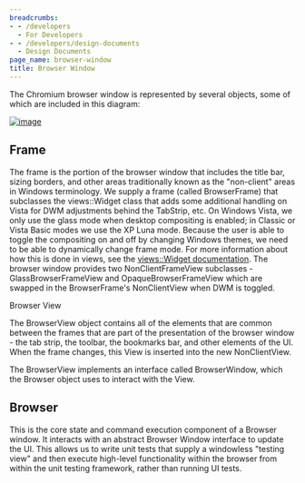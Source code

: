 ```yaml
---
breadcrumbs:
- - /developers
  - For Developers
- - /developers/design-documents
  - Design Documents
page_name: browser-window
title: Browser Window
---
```


The Chromium browser window is represented by several objects, some of which are
included in this diagram:

[<img alt="image"
src="/developers/design-documents/browser-window/BrowserWindow2.png">](/developers/design-documents/browser-window/BrowserWindow2.png)

## Frame

The frame is the portion of the browser window that includes the title bar,
sizing borders, and other areas traditionally known as the "non-client" areas in
Windows terminology. We supply a frame (called BrowserFrame) that subclasses the
views::Widget class that adds some additional handling on Vista for DWM
adjustments behind the TabStrip, etc.
On Windows Vista, we only use the glass mode when desktop compositing is
enabled; in Classic or Vista Basic modes we use the XP Luna mode. Because the
user is able to toggle the compositing on and off by changing Windows themes, we
need to be able to dynamically change frame mode. For more information about how
this is done in views, see the [views::Widget](goog_1235887298838)[
documentation](/developers/design-documents/views-windowing). The browser window
provides two NonClientFrameView subclasses - GlassBrowserFrameView and
OpaqueBrowserFrameView which are swapped in the BrowserFrame's NonClientView
when DWM is toggled.

Browser View

The BrowserView object contains all of the elements that are common between the
frames that are part of the presentation of the browser window - the tab strip,
the toolbar, the bookmarks bar, and other elements of the UI. When the frame
changes, this View is inserted into the new NonClientView.

The BrowserView implements an interface called BrowserWindow, which the Browser
object uses to interact with the View.

## Browser

This is the core state and command execution component of a Browser window. It
interacts with an abstract Browser Window interface to update the UI. This
allows us to write unit tests that supply a windowless "testing view" and then
execute high-level functionality within the browser from within the unit testing
framework, rather than running UI tests.
